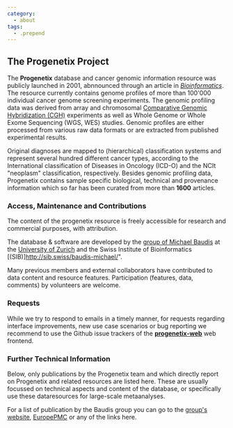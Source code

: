 ```yaml
---
category:
  - about
tags:
  - .prepend
---
```


## The Progenetix Project

The __Progenetix__ database and cancer genomic information resource was publicly launched in 2001, abnnounced through an article in [_Bioinformatics_](https://academic.oup.com/bioinformatics/article/17/12/1228/225653). The resource currently contains genome profiles of more than 100'000 individual cancer genome screening experiments. The genomic profiling data was derived from array and chromosomal [Comparative Genomic Hybridization (CGH)](https://en.wikipedia.org/wiki/Comparative_genomic_hybridization) experiments as well as Whole Genome or Whole Exome Sequencing (WGS, WES) studies. Genomic profiles are either processed from various raw data formats or are extracted from published experimental results.

Original diagnoses are mapped to (hierarchical) classification systems and represent several hundred different cancer types, according to the International classification of Diseases in Oncology (ICD-O) and the NCIt &quot;neoplasm&quot; classification, respectively. Besides genomic profiling data, Progenetix contains sample specific biological, technical and provenance information which so far has been curated from more than **1600** articles.

### Access, Maintenance and Contributions

The content of the progenetix resource is freely accessible for research and commercial purposes, with attribution.

The database &amp; software are developed by the [group of Michael Baudis](https://info.baudisgroup.org) at the [University of Zurich](https://www.mls.uzh.ch/en/research/baudis/) and the Swiss Institute of Bioinformatics [(SIB)]http://sib.swiss/baudis-michael/".

Many previous members and external collaborators have contributed to data content and resource features. Participation (features, data, comments) by volunteers are welcome.

### Requests

While we try to respond to emails in a timely manner, for requests regarding interface improvements, new use case scenarios or bug reporting we recommend
        to use the Github issue trackers of the [**progenetix-web**](https://github.com/progenetix/progenetix-next/issues)  web frontend.

### Further Technical Information

Below, only publications by the Progenetix team and which directly report on Progenetix and related resources are listed here. These are usually focussed on technical aspects and content of the database, or specifically use these dataresources for large-scale metaanalyses.

For a list of publication by the Baudis group you can go to the [group's website](https://info.baudisgroup.org/categories/publications.html),  [EuropePMC](https://europepmc.org/search?query=0000-0002-9903-4248) or any of the links here.
